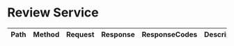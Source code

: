 # Review Service

| **Path**               | **Method** | **Request**  | **Response** | **ResponseCodes** | **Description**   |
| ---------------------- | ---------- | ------------ | ------------ | ----------------- | ----------------- |